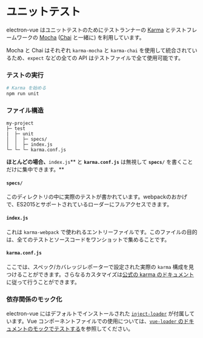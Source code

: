 # ユニットテスト

electron-vue はユニットテストのためにテストランナーの [Karma](https://karma-runner.github.io/1.0/index.html) とテストフレームワークの [Mocha](https://mochajs.org/) ([Chai](http://chaijs.com/) と一緒に) を利用しています。

Mocha と Chai はそれぞれ `karma-mocha` と `karma-chai`  を使用して統合されているため、`expect` などの全ての API はテストファイルで全て使用可能です。

### テストの実行

```bash
# Karma を始める
npm run unit
```

### ファイル構造

```
my-project
├─ test
|  ├─ unit
│  │  ├─ specs/
│  │  ├─ index.js
└─ └─ └─ karma.conf.js
```

**ほとんどの場合、**`index.js`** と **`karma.conf.js`** は無視して **`specs/`** を書くことだけに集中できます。**

#### `specs/`

このディレクトリの中に実際のテストが書かれています。webpackのおかげで、ES2015とサポートされているローダーにフルアクセスできます。

#### `index.js`

これは `karma-webpack` で使われるエントリーファイルです。このファイルの目的は、全てのテストとソースコードをワンショットで集めることです。

#### `karma.conf.js`

ここでは、スペック/カバレッジレポーターで設定された実際の `karma`  構成を見つけることができます。さらなるカスタマイズは[公式の karma のドキュメント](http://karma-runner.github.io/1.0/config/configuration-file.html)に従って行うことができます。

### 依存関係のモック化

electron-vue にはデフォルトでインストールされた [`inject-loader`](https://github.com/plasticine/inject-loader) が付属しています。Vue コンポーネントファイルでの使用については、[`vue-loader` のドキュメントのモックでテストする](http://vue-loader.vuejs.org/en/workflow/testing-with-mocks.html)を参照してください。
